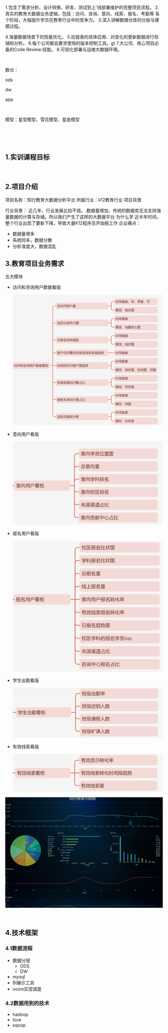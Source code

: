 1.包含了需求分析、设计转换、研发、测试到上'线部署维护的完整项目流程。
2.真实的教育大数据业务逻辑，包括：访问、咨询、意向、线索、报名、考勤等
各个阶段，大幅提升学员在教育行业中的竞争力。
3.深入讲解数据仓库的分层与建模过程。

4.海量数据场景下的性能优化。
5.拉链表的具体应用、对变化的更新数据进行存储和分析。
6.每个公司都会要求使用的版本控制工具。gt
7.大公司、核心项目必备的Code Review:技能。
8.可视化部署与运维大数据环境。

<br/>

数仓：

ods

dw

app

<br/>

模型：星型模型、雪花模型、星座模型

<br/>

<br/>

<br/>

## 1.实训课程目标

<br/>

## 2.项目介绍

项目名称：知行教育大数据分析平台
所属行业：k12教育行业
项目背景

行业背景：
       近几年，行业发展比较不错。.数据量增加，传统的数据库无法支持海量数据的计算与存储。所以我们产生了这样的大数据平台
为什么学
       近半年时间，整个行业出现了要新下降，导致大量K12程序员开始挑工作
企业痛点：

- 数据量增多
- 系统同多，数据分散
- 分析准度大，数据混乱

## 3.教育项目业务需求

五大模块

- 访问和咨询用户数据看版
  
    ![截图](2d53222444bebe29ad17a10a43350323.png)
- 意向用户看版
  
  ![截图](63ed2c4add0c7265d69cff3287bfdcf3.png)

- 报名用户看版
  
  ![截图](aeec74865d9388c4ac7ae1a5cd32a939.png)
- 学生出勤看版
  
  ![截图](048a981422342c8df52c56cbee80e322.png)
- 有效线索看版
  
  ![截图](036d0be34f9b00bdc662ff28ef61dce5.png)

![截图](2b9b591623ef1345637ce6645f3a789b.png)

<br/>

## 4.技术框架

### 4.1数据流程

- 数据分层
  - ODS
  - DW
- mysql
- BI展示工具
- oozie实现调度

### 4.2数据用到的技术

- hadoop
- hive
- sqoop